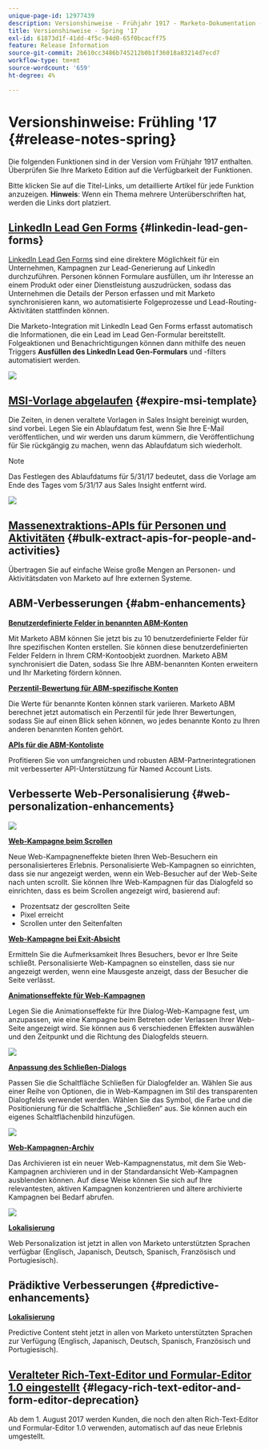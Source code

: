 ```yaml
---
unique-page-id: 12977439
description: Versionshinweise - Frühjahr 1917 - Marketo-Dokumentation - Produktdokumentation
title: Versionshinweise - Spring '17
exl-id: 61873d1f-41dd-4f5c-94d0-65f0bcacff75
feature: Release Information
source-git-commit: 2b610cc3486b745212b0b1f36018a83214d7ecd7
workflow-type: tm+mt
source-wordcount: '659'
ht-degree: 4%

---
```


# Versionshinweise: Frühling &#39;17 {#release-notes-spring}

Die folgenden Funktionen sind in der Version vom Frühjahr 1917 enthalten. Überprüfen Sie Ihre Marketo Edition auf die Verfügbarkeit der Funktionen.

Bitte klicken Sie auf die Titel-Links, um detaillierte Artikel für jede Funktion anzuzeigen. **Hinweis**: Wenn ein Thema mehrere Unterüberschriften hat, werden die Links dort platziert.

## [LinkedIn Lead Gen Forms](/help/marketo/product-docs/demand-generation/social/social-functions/set-up-linkedin-lead-gen-forms.md) {#linkedin-lead-gen-forms}

[LinkedIn Lead Gen Forms](https://business.linkedin.com/marketing-solutions/native-advertising/lead-gen-ads) sind eine direktere Möglichkeit für ein Unternehmen, Kampagnen zur Lead-Generierung auf LinkedIn durchzuführen. Personen können Formulare ausfüllen, um ihr Interesse an einem Produkt oder einer Dienstleistung auszudrücken, sodass das Unternehmen die Details der Person erfassen und mit Marketo synchronisieren kann, wo automatisierte Folgeprozesse und Lead-Routing-Aktivitäten stattfinden können.

Die Marketo-Integration mit LinkedIn Lead Gen Forms erfasst automatisch die Informationen, die ein Lead im Lead Gen-Formular bereitstellt. Folgeaktionen und Benachrichtigungen können dann mithilfe des neuen Triggers **Ausfüllen des LinkedIn Lead Gen-Formulars** und -filters automatisiert werden.

![](assets/release-notes-image.png)

## [MSI-Vorlage abgelaufen](/help/marketo/product-docs/marketo-sales-insight/msi-for-salesforce/features/actions-in-the-msi-panel/send-marketo-email/publish-an-email-to-sales-insight.md) {#expire-msi-template}

Die Zeiten, in denen veraltete Vorlagen in Sales Insight bereinigt wurden, sind vorbei. Legen Sie ein Ablaufdatum fest, wenn Sie Ihre E-Mail veröffentlichen, und wir werden uns darum kümmern, die Veröffentlichung für Sie rückgängig zu machen, wenn das Ablaufdatum sich wiederholt.

>[!NOTE]
>
>Das Festlegen des Ablaufdatums für 5/31/17 bedeutet, dass die Vorlage am Ende des Tages vom 5/31/17 aus Sales Insight entfernt wird.

![](assets/four-281-29.png)

## [Massenextraktions-APIs für Personen und Aktivitäten](https://experienceleague.adobe.com/de/docs/marketo-developer/marketo/rest/bulk-extract/bulk-extract) {#bulk-extract-apis-for-people-and-activities}

Übertragen Sie auf einfache Weise große Mengen an Personen- und Aktivitätsdaten von Marketo auf Ihre externen Systeme.

## ABM-Verbesserungen {#abm-enhancements}

**[Benutzerdefinierte Felder in benannten ABM-Konten](https://docs.marketo.com/x/1wnG)**

Mit Marketo ABM können Sie jetzt bis zu 10 benutzerdefinierte Felder für Ihre spezifischen Konten erstellen. Sie können diese benutzerdefinierten Felder Feldern in Ihrem CRM-Kontoobjekt zuordnen. Marketo ABM synchronisiert die Daten, sodass Sie Ihre ABM-benannten Konten erweitern und Ihr Marketing fördern können.

**[Perzentil-Bewertung für ABM-spezifische Konten](https://docs.marketo.com/display/docs/assets/abmpercentiles.png)**

Die Werte für benannte Konten können stark variieren. Marketo ABM berechnet jetzt automatisch ein Perzentil für jede Ihrer Bewertungen, sodass Sie auf einen Blick sehen können, wo jedes benannte Konto zu Ihren anderen benannten Konten gehört.

**[APIs für die ABM-Kontoliste](https://experienceleague.adobe.com/de/docs/marketo-developer/marketo/rest/lead-database/named-account-lists)**

Profitieren Sie von umfangreichen und robusten ABM-Partnerintegrationen mit verbesserter API-Unterstützung für Named Account Lists.

## Verbesserte Web-Personalisierung {#web-personalization-enhancements}

![](assets/dialogoptions.png)

**[Web-Kampagne beim Scrollen](/help/marketo/product-docs/web-personalization/working-with-web-campaigns/set-how-your-web-campaign-displays.md)**

Neue Web-Kampagneneffekte bieten Ihren Web-Besuchern ein personalisierteres Erlebnis. Personalisierte Web-Kampagnen so einrichten, dass sie nur angezeigt werden, wenn ein Web-Besucher auf der Web-Seite nach unten scrollt. Sie können Ihre Web-Kampagnen für das Dialogfeld so einrichten, dass es beim Scrollen angezeigt wird, basierend auf:

* Prozentsatz der gescrollten Seite
* Pixel erreicht
* Scrollen unter den Seitenfalten

**[Web-Kampagne bei Exit-Absicht](/help/marketo/product-docs/web-personalization/working-with-web-campaigns/set-how-your-web-campaign-displays.md)**

Ermitteln Sie die Aufmerksamkeit Ihres Besuchers, bevor er Ihre Seite schließt. Personalisierte Web-Kampagnen so einstellen, dass sie nur angezeigt werden, wenn eine Mausgeste anzeigt, dass der Besucher die Seite verlässt.

**[Animationseffekte für Web-Kampagnen](/help/marketo/product-docs/web-personalization/working-with-web-campaigns/create-a-new-dialog-web-campaign.md)**

Legen Sie die Animationseffekte für Ihre Dialog-Web-Kampagne fest, um anzupassen, wie eine Kampagne beim Betreten oder Verlassen Ihrer Web-Seite angezeigt wird. Sie können aus 6 verschiedenen Effekten auswählen und den Zeitpunkt und die Richtung des Dialogfelds steuern.

![](assets/animationoptins.png)

**[Anpassung des Schließen-Dialogs](/help/marketo/product-docs/web-personalization/working-with-web-campaigns/create-a-new-dialog-web-campaign.md)**

Passen Sie die Schaltfläche Schließen für Dialogfelder an. Wählen Sie aus einer Reihe von Optionen, die in Web-Kampagnen im Stil des transparenten Dialogfelds verwendet werden. Wählen Sie das Symbol, die Farbe und die Positionierung für die Schaltfläche „Schließen“ aus. Sie können auch ein eigenes Schaltflächenbild hinzufügen.

![](assets/dialog-button-fill-5b1-5d.png)

**[Web-Kampagnen-Archiv](/help/marketo/product-docs/web-personalization/working-with-web-campaigns/archive-a-web-campaign.md)**

Das Archivieren ist ein neuer Web-Kampagnenstatus, mit dem Sie Web-Kampagnen archivieren und in der Standardansicht Web-Kampagnen ausblenden können. Auf diese Weise können Sie sich auf Ihre relevantesten, aktiven Kampagnen konzentrieren und ältere archivierte Kampagnen bei Bedarf abrufen.

![](assets/archive-campaign-5b2-5d.png)

**[Lokalisierung](/help/marketo/product-docs/administration/settings/select-your-language-locale-and-time-zone.md)**

Web Personalization ist jetzt in allen von Marketo unterstützten Sprachen verfügbar (Englisch, Japanisch, Deutsch, Spanisch, Französisch und Portugiesisch).

## Prädiktive Verbesserungen {#predictive-enhancements}

**[Lokalisierung](/help/marketo/product-docs/administration/settings/select-your-language-locale-and-time-zone.md)**

Predictive Content steht jetzt in allen von Marketo unterstützten Sprachen zur Verfügung (Englisch, Japanisch, Deutsch, Spanisch, Französisch und Portugiesisch).

## [Veralteter Rich-Text-Editor und Formular-Editor 1.0 eingestellt](https://nation.marketo.com/docs/DOC-4315) {#legacy-rich-text-editor-and-form-editor-deprecation}

Ab dem 1. August 2017 werden Kunden, die noch den alten Rich-Text-Editor und Formular-Editor 1.0 verwenden, automatisch auf das neue Erlebnis umgestellt.
